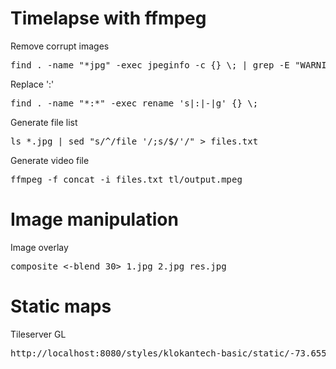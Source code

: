# Timelapse with ffmpeg

Remove corrupt images

<pre>
find . -name "*jpg" -exec jpeginfo -c {} \; | grep -E "WARNING|ERROR" | cut -d " " -f 1 | xargs rm
</pre>

Replace ':'

<pre>
find . -name "*:*" -exec rename 's|:|-|g' {} \;
</pre>

Generate file list
<pre>
ls *.jpg | sed "s/^/file '/;s/$/'/" > files.txt
</pre>
Generate video file
<pre>
ffmpeg -f concat -i files.txt tl/output.mpeg
</pre>

# Image manipulation

Image overlay
<pre>
composite <-blend 30> 1.jpg 2.jpg res.jpg
</pre>

# Static maps

Tileserver GL
<pre>
http://localhost:8080/styles/klokantech-basic/static/-73.655,45.496,13@0,0/160x160.png
</pre>
